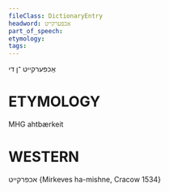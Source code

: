 ```yaml
---
fileClass: DictionaryEntry
headword: אַכפּערקייט
part_of_speech: 
etymology: 
tags: 
---
```

אַכפּערקייט
־ן
די

ETYMOLOGY
===========
MHG ahtbærkeit

WESTERN
========

אכפרקייט {Mirkeves ha-mishne, Cracow 1534}
